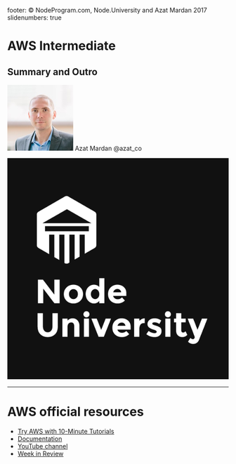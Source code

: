 footer: © NodeProgram.com, Node.University and Azat Mardan 2017
slidenumbers: true

# AWS Intermediate
## Summary and Outro

![inline 100%](images/azat.jpeg)
Azat Mardan @azat_co

![inline right](images/nu.png)

---

# AWS official resources

* [Try AWS with 10-Minute Tutorials](https://aws.amazon.com/start-now)
* [Documentation](https://aws.amazon.com/documentation)
* [YouTube channel](https://www.youtube.com/channel/UCd6MoB9NC6uYN2grvUNT-Zg)
* [Week in Review](https://aws.amazon.com/blogs/aws/category/week-in-review)
